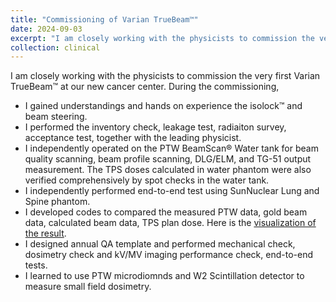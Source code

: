 ```yaml
---
title: "Commissioning of Varian TrueBeam™"
date: 2024-09-03
excerpt: "I am closely working with the physicists to commission the very first Varian TrueBeam™ at our new cancer center. I independently operated on the PTW BeamScan® Water tank for beam quality scanning, beam profile scanning, DLG/ELM, and TG-51 output measurement. I designe the annual QA template and drafted the commissioning report. Please click the title to see my major contribution!"
collection: clinical
---
```


I am closely working with the physicists to commission the very first Varian TrueBeam™ at our new cancer center. During the commissioning, 
- I gained understandings and hands on experience the isolock™ and beam steering. 
- I performed the inventory check, leakage test, radiaiton survey, acceptance test, together with the leading physicist. 
- I independently operated on the PTW BeamScan® Water tank for beam quality scanning, beam profile scanning, DLG/ELM, and TG-51 output measurement. The TPS doses calculated in water phantom were also verified comprehensively by spot checks in the water tank. 
- I independently performed end-to-end test using SunNuclear Lung and Spine phantom.
- I developed codes to compared the measured PTW data, gold beam data, calculated beam data, TPS plan dose. Here is the [visualization of the result](/files/TB3Report.pdf).
- I designed annual QA template and performed mechanical check, dosimetry check and kV/MV imaging performance check, end-to-end tests.
- I learned to use PTW microdiomnds and W2 Scintillation detector to measure small field dosimetry.